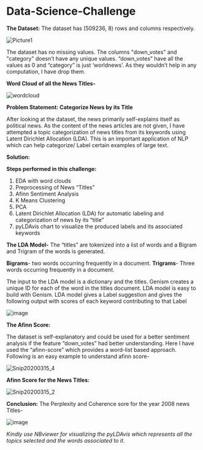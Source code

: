 # Data-Science-Challenge
**The Dataset:**
The dataset has (509236, 8) rows and columns respectively.

![Picture1](https://user-images.githubusercontent.com/13540908/76710198-b257ab80-66c2-11ea-8592-db64692fbd6d.png)

The dataset has no missing values. 
The columns "down_votes"  and "category" doesn’t have any unique values. “down_votes” have all the values as 0 and “category” is just ‘worldnews’. As they wouldn’t help in any computation, I have drop them.

**Word Cloud of all the News Titles-**

![wordcloud](https://user-images.githubusercontent.com/13540908/76710234-0793bd00-66c3-11ea-8f7a-886b44f4619c.png)


**Problem Statement: Categorize News by its Title**

After looking at the dataset, the news primarily self-explains itself as political news. As the content of the news articles are not given, I have attempted a topic categorization of news titles from its keywords using Latent Dirichlet Allocation (LDA).
This is an important application of NLP which can help categorize/ Label certain examples of large text. 

**Solution:**
 
**Steps performed in this challenge:**

1) EDA with word clouds
2) Preprocessing of News “Titles”
3) Afinn Sentiment Analysis
4) K Means Clustering
5) PCA
6) Latent Dirichlet Allocation (LDA) for automatic labeling and categorization of news by its “title”
7) pyLDAvis chart to visualize the produced labels and its associated keywords

**The LDA Model-**
The “titles” are tokenized into a list of words and a Bigram and Trigram of the words is generated. 


**Bigrams**- two words occurring frequently in a document.
**Trigrams**- Three words occurring frequently in a document.

The input to the LDA model is a dictionary and the titles. Genism creates a unique ID for each of the word in the titles document. LDA model is easy to build with Genism. LDA model gives a Label suggestion and gives the following output with scores of each keyword contributing to that Label

![image](https://user-images.githubusercontent.com/13540908/76710303-a8827800-66c3-11ea-9285-ea8a71aabdf6.png)


**The Afinn Score:**

The dataset is self-explanatory and could be used for a better sentiment analysis if the feature “down_votes” had better understanding. Here I have used the “afinn-score” which provides a word-list based approach. Following is an easy example to understand afinn score-

![Snip20200315_4](https://user-images.githubusercontent.com/13540908/76710233-0793bd00-66c3-11ea-9e82-cbd46183bdf9.png)

**Afinn Score for the News Titles:**

![Snip20200315_2](https://user-images.githubusercontent.com/13540908/76710231-05c9f980-66c3-11ea-8dba-fc0ffdc72b2b.png)


**Conclusion:** The Perplexity and Coherence sore for the year 2008 news Titles-

![image](https://user-images.githubusercontent.com/13540908/76710419-a79e1600-66c4-11ea-9bf8-10bdb770ac67.png)

*Kindly use NBviewer for visualizing the pyLDAvis which represents all the topics selected and the words associated to it.*
